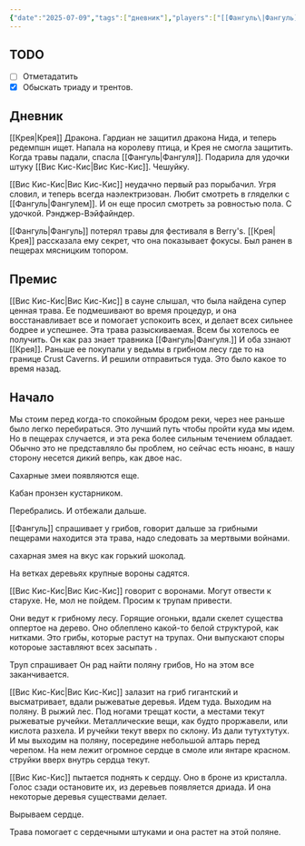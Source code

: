 ```yaml
---
{"date":"2025-07-09","tags":["дневник"],"players":["[[Фангуль\|Фангуль]]","[[Вис Кис-Кис\|Вис Кис-Кис]]","[[Крея\|Крея]]"],"campaign":"Oneshots/Beast Feast","world-date":null,"world-time-start":null,"dg-publish":true,"previous-session":null,"next-session":"[[16 июля 2025]]","permalink":"/9-iyulya-2025/","dgPassFrontmatter":true}
---
```



## TODO
- [ ] Отметадатить
- [x] Обыскать триаду и трентов.

## Дневник
[[Крея\|Крея]] Дракона. Гардиан не защитил дракона Нида, и теперь редемпшн ищет. Напала на королеву птица, и Крея не смогла защитить. Когда травы падали, спасла [[Фангуль\|Фангуля]]. Подарила для удочки штуку [[Вис Кис-Кис\|Вис Кис-Кис]]. Чешуйку.

[[Вис Кис-Кис\|Вис Кис-Кис]] неудачно первый раз порыбачил. Угря словил, и теперь всегда наэлектризован. Любит смотреть в гляделки с [[Фангуль\|Фангулем]]. И он еще просил смотреть за ровностью пола. С удочкой. Рэнджер-Вэйфайндер.

[[Фангуль\|Фангуль]] потерял травы для фестиваля в Berry's. [[Крея\|Крея]] рассказала ему секрет, что она показывает фокусы. Был ранен в пещерах мясницким топором.

## Премис
[[Вис Кис-Кис\|Вис Кис-Кис]] в сауне слышал, что была найдена супер ценная трава. Ее подмешивают во время процедур, и она восстанавливает все и помогает успокоить всех, и делает всех сильнее бодрее и успешнее. Эта трава разыскиваемая. Всем бы хотелось ее получить. Он как раз знает травника [[Фангуль\|Фангуля.]] И оба ззнают [[Крея]]. Раньше ее покупали у ведьмы в грибном лесу где то на границе Crust Caverns. И решили отправиться туда.
Это было какое то время назад. 


## Начало
Мы стоим перед когда-то спокойным бродом реки, через нее раньше было легко перебираться. Это лучший путь чтобы пройти куда мы идем. Но в пещерах случается, и эта река более сильным течением обладает. Обычно это не представляло бы проблем, но сейчас есть нюанс, в нашу сторону несется дикий вепрь, как двое нас. 

Сахарные змеи появляются еще. 

Кабан пронзен кустарником.

Перебрались. И отбежали дальше. 

[[Фангуль]] спрашивает у грибов, говорит дальше за грибными пещерами находится эта трава, надо следовать за мертвыми войнами.

сахарная змея на вкус как горький шоколад.

На ветках деревьях крупные вороны садятся. 

[[Вис Кис-Кис\|Вис Кис-Кис]] говорит с воронами. Могут отвести к старухе. Не, мол не пойдем. Просим к трупам привести.

Они ведут к грибному лесу. Горящие огоньки, вдали скелет существа оппертое на дерево.  Оно облеплено какой-то белой структурой, как нитками. Это грибы, которые растут на трупах. Они выпускают споры котороые заставляют всех засыпать .

Труп спрашивает
Он рад найти поляну грибов, Но на этом все заканчивается.

[[Вис Кис-Кис\|Вис Кис-Кис]] залазит на гриб гигантский и высматривает, вдали рыжеватые деревья.  Идем туда. Выходим на поляну. В рыжий лес. Под ногами трещат кости, а местами текут рыжеватые ручейки. Металлические вещи, как будто проржавели, или кислота разхела. И ручейки текут вверх по склону. Из дали тутухтутух. И мы выходим на поляну, посередине небольшой алтарь перед черепом. На нем лежит огромное сердце  в смоле или янтаре красном. струйки вверх внутрь сердца текут. 

[[Вис Кис-Кис]] пытается поднять к сердцу. Оно в броне из кристалла. Голос сзади остановите их, из деревьев появляется дриада. И она некоторые деревья существами делает.

Вырываем сердце.

Трава помогает с сердечными штуками и она растет на этой поляне. 


